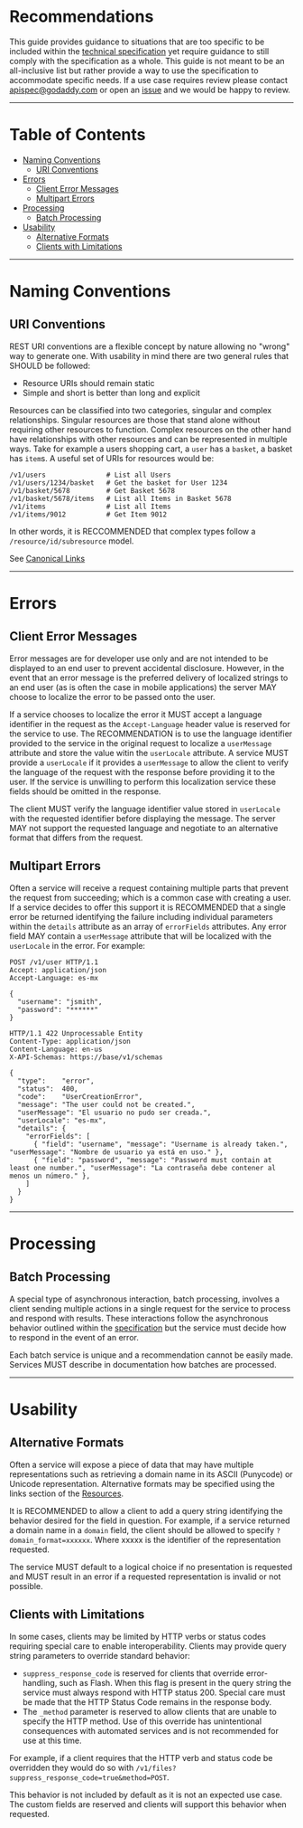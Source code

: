 # Recommendations #

This guide provides guidance to situations that are too specific to be included within the [technical specification](./specification.md) yet require guidance to still comply with the specification as a whole.  This guide is not meant to be an all-inclusive list but rather provide a way to use the specification to accommodate specific needs.  If a use case requires review please contact [apispec@godaddy.com](mailto:apispec@godaddy.com) or open an [issue](https://github.com/godaddy/gdapi/issues) and we would be happy to review.

----------------------------------------

# Table of Contents #

- [Naming Conventions](#naming-conventions)
  - [URI Conventions](#uri-conventions)
- [Errors](#errors)
  - [Client Error Messages](#client-error-messages)
  - [Multipart Errors](#multipart-errors)
- [Processing](#processing)
  - [Batch Processing](#batch-processing)
- [Usability](#usability)
  - [Alternative Formats](#alternative-formats)
  - [Clients with Limitations](#clients-with-limitations)

----------------------------------------

# Naming Conventions #

## URI Conventions ##
REST URI conventions are a flexible concept by nature allowing no "wrong" way to generate one.  With usability in mind there are two general rules that SHOULD be followed:

* Resource URIs should remain static
* Simple and short is better than long and explicit

Resources can be classified into two categories, singular and complex relationships.  Singular resources are those that stand alone without requiring other resources to function.  Complex resources on the other hand have relationships with other resources and can be represented in multiple ways.  Take for example a users shopping cart, a <code>user</code> has a <code>basket</code>, a basket has <code>item</code>s.  A useful set of URIs for resources would be:

```
/v1/users				# List all Users
/v1/users/1234/basket	# Get the basket for User 1234
/v1/basket/5678			# Get Basket 5678
/v1/basket/5678/items	# List all Items in Basket 5678
/v1/items				# List all Items
/v1/items/9012			# Get Item 9012

```

In other words, it is RECCOMMENDED that complex types follow a <code>/resource/id/subresource</code> model.  

See [Canonical Links](./specification.md#canonical-links)

----------------------------------------

# Errors #

## Client Error Messages ##
Error messages are for developer use only and are not intended to be displayed to an end user to prevent accidental disclosure.  However, in the event that an error message is the preferred delivery of localized strings to an end user (as is often the case in mobile applications) the server MAY choose to localize the error to be passed onto the user.

If a service chooses to localize the error it MUST accept a language identifier in the request as the <code>Accept-Language</code> header value is reserved for the service to use.  The RECOMMENDATION is to use the language identifier provided to the service in the original request to localize a <code>userMessage</code> attribute and store the value witin the <code>userLocale</code> attribute.  A service MUST provide a <code>userLocale</code> if it provides a <code>userMessage</code> to allow the client to verify the language of the request with the response before providing it to the user.  If the service is unwilling to perform this localization service these fields should be omitted in the response.

The client MUST verify the language identifier value stored in <code>userLocale</code> with the requested identifier before displaying the message.  The server MAY not support the requested language and negotiate to an alternative format that differs from the request.

## Multipart Errors ##
Often a service will receive a request containing multiple parts that prevent the request from succeeding; which is a common case with creating a user.  If a service decides to offer this support it is RECOMMENDED that a single error be returned identifying the failure including individual parameters within the <code>details</code> attribute as an array of <code>errorFields</code> attributes.  Any error field MAY contain a <code>userMessage</code> attribute that will be localized with the <code>userLocale</code> in the error.  For example:

```http
POST /v1/user HTTP/1.1
Accept: application/json
Accept-Language: es-mx

{
  "username": "jsmith",
  "password": "******"
}
```

```http
HTTP/1.1 422 Unprocessable Entity
Content-Type: application/json
Content-Language: en-us
X-API-Schemas: https://base/v1/schemas

{
  "type":    "error",
  "status":  400,
  "code":    "UserCreationError",
  "message": "The user could not be created.",
  "userMessage": "El usuario no pudo ser creada.",
  "userLocale": "es-mx", 
  "details": {
    "errorFields": [
      { "field": "username", "message": "Username is already taken.", "userMessage": "Nombre de usuario ya está en uso." },
      { "field": "password", "message": "Password must contain at least one number.", "userMessage": "La contraseña debe contener al menos un número." },
    ]
  }
}
```
----------------------------------------

# Processing #

## Batch Processing ##
A special type of asynchronous interaction, batch processing, involves a client sending multiple actions in a single request for the service to process and respond with results.  These interactions follow the asynchronous behavior outlined within the [specification](./specification.md#asynchronous-actions) but the service must decide how to respond in the event of an error.  

Each batch service is unique and a recommendation cannot be easily made.  Services MUST describe in documentation how batches are processed.

----------------------------------------

# Usability 

## Alternative Formats ##
Often a service will expose a piece of data that may have multiple representations such as retrieving a domain name in its ASCII (Punycode) or Unicode representation.  Alternative formats may be specified using the links section of the [Resources](./specification.md#resources).

It is RECOMMENDED to allow a client to add a query string identifying the behavior desired for the field in question.  For example, if a service returned a domain name in a <code>domain</code> field, the client should be allowed to specify <code>?domain_format=xxxxxx</code>.  Where xxxxx is the identifier of the representation requested.  

The service MUST default to a logical choice if no presentation is requested and MUST result in an error if a requested representation is invalid or not possible.  

## Clients with Limitations ##
In some cases, clients may be limited by HTTP verbs or status codes requiring special care to enable interoperability.  Clients may provide query string parameters to override standard behavior:

  - <code>suppress_response_code</code> is reserved for clients that override error-handling, such as Flash.  When this flag is present in the query string the service must always respond with HTTP status 200. Special care must be made that the HTTP Status Code remains in the response body.
  - The <code>_method</code> parameter is reserved to allow clients that are unable to specify the HTTP method.  Use of this override has unintentional consequences with automated services and is not recommended for use at this time.

For example, if a client requires that the HTTP verb and status code be overridden they would do so with <code>/v1/files?suppress_response_code=true&method=POST</code>.

This behavior is not included by default as it is not an expected use case.  The custom fields are reserved and clients will support this behavior when requested.
